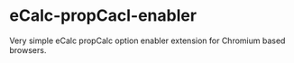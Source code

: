 # eCalc-propCacl-enabler
Very simple eCalc propCalc option enabler extension for Chromium based browsers.
